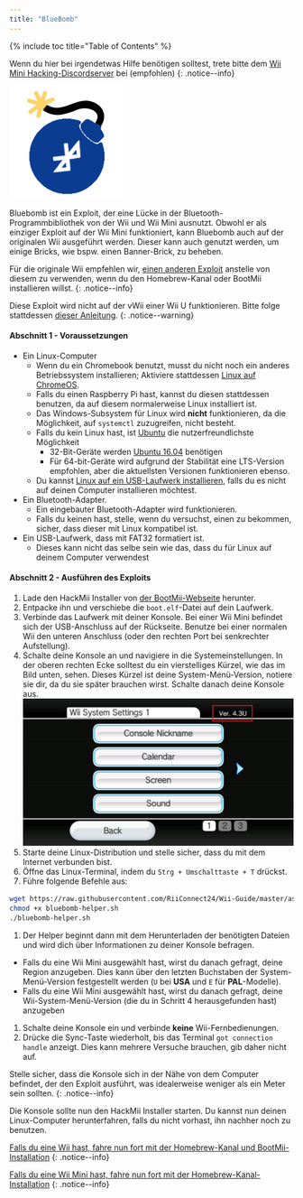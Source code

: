```yaml
---
title: "BlueBomb"
---
```


{% include toc title="Table of Contents" %}

Wenn du hier bei irgendetwas Hilfe benötigen solltest, trete bitte dem [Wii Mini Hacking-Discordserver](https://discord.gg/6ryxnkS) bei (empfohlen)
{: .notice--info}

![BlueBomb](/images/bluebomb.png)

Bluebomb ist ein Exploit, der eine Lücke in der Bluetooth-Programmbibliothek von der Wii und Wii Mini ausnutzt. Obwohl er als einziger Exploit auf der Wii Mini funktioniert, kann Bluebomb auch auf der originalen Wii ausgeführt werden. Dieser kann auch genutzt werden, um einige Bricks, wie bspw. einen Banner-Brick, zu beheben.

Für die originale Wii empfehlen wir, [einen anderen Exploit](/get-started) anstelle von diesem zu verwenden, wenn du den Homebrew-Kanal oder BootMii installieren willst.
{: .notice--info}

Diese Exploit wird nicht auf der vWii einer Wii U funktionieren. Bitte folge stattdessen [dieser Anleitung](https://wiiuguide.xyz/#/vwii/vwii-modding).
{: .notice--warning}

#### Abschnitt 1 - Voraussetzungen
- Ein Linux-Computer
  - Wenn du ein Chromebook benutzt, musst du nicht noch ein anderes Betriebssystem installieren; Aktiviere stattdessen [Linux auf ChromeOS](https://support.google.com/chromebook/answer/9145439?hl=de).
  - Falls du einen Raspberry Pi hast, kannst du diesen stattdessen benutzen, da auf diesem normalerweise Linux installiert ist.
  - Das Windows-Subsystem für Linux wird **nicht** funktionieren, da die Möglichkeit, auf `systemctl` zuzugreifen, nicht besteht.
  - Falls du kein Linux hast, ist [Ubuntu](https://ubuntu.com/download/desktop) die nutzerfreundlichste Möglichkeit
    - 32-Bit-Geräte werden [Ubuntu 16.04](http://releases.ubuntu.com/16.04/) benötigen
    - Für 64-bit-Geräte wird aufgrund der Stabilität eine LTS-Version empfohlen, aber die aktuellsten Versionen funktionieren ebenso.
  - Du kannst [Linux auf ein USB-Laufwerk installieren](https://ubuntu.com/tutorials/tutorial-create-a-usb-stick-on-windows#1-overview), falls du es nicht auf deinen Computer installieren möchtest.
- Ein Bluetooth-Adapter.
  - Ein eingebauter Bluetooth-Adapter wird funktionieren.
  - Falls du keinen hast, stelle, wenn du versuchst, einen zu bekommen, sicher, dass dieser mit Linux kompatibel ist.
- Ein USB-Laufwerk, dass mit FAT32 formatiert ist.
  - Dieses kann nicht das selbe sein wie das, dass du für Linux auf deinem Computer verwendest

#### Abschnitt 2 - Ausführen des Exploits
1. Lade den HackMii Installer von [der BootMii-Webseite](https://bootmii.org/download/) herunter.
1. Entpacke ihn und verschiebe die `boot.elf`-Datei auf dein Laufwerk.
1. Verbinde das Laufwerk mit deiner Konsole. Bei einer Wii Mini befindet sich der USB-Anschluss auf der Rückseite. Benutze bei einer normalen Wii den unteren Anschluss (oder den rechten Port bei senkrechter Aufstellung).
1. Schalte deine Konsole an und navigiere in die Systemeinstellungen. In der oberen rechten Ecke solltest du ein vierstelliges Kürzel, wie das im Bild unten, sehen. Dieses Kürzel ist deine System-Menü-Version, notiere sie dir, da du sie später brauchen wirst. Schalte danach deine Konsole aus. ![SystemMenuVersion](/images/Wii/SystemMenuVersion.png)
1. Starte deine Linux-Distribution und stelle sicher, dass du mit dem Internet verbunden bist.
1. Öffne das Linux-Terminal, indem du `Strg + Umschalttaste + T` drückst.
1. Führe folgende Befehle aus:
```bash
wget https://raw.githubusercontent.com/RiiConnect24/Wii-Guide/master/assets/files/bluebomb-helper.sh
chmod +x bluebomb-helper.sh
./bluebomb-helper.sh
```
1. Der Helper beginnt dann mit dem Herunterladen der benötigten Dateien und wird dich über Informationen zu deiner Konsole befragen.
  - Falls du eine Wii Mini ausgewählt hast, wirst du danach gefragt, deine Region anzugeben. Dies kann über den letzten Buchstaben der System-Menü-Version festgestellt werden (`U` bei **USA** und `E` für **PAL**-Modelle).
  - Falls du eine Wii Mini ausgewählt hast, wirst du danach gefragt, deine Wii-System-Menü-Version (die du in Schritt 4 herausgefunden hast) anzugeben
1. Schalte deine Konsole ein und verbinde **keine** Wii-Fernbedienungen.
1. Drücke die Sync-Taste wiederholt, bis das Terminal `got connection handle` anzeigt. Dies kann mehrere Versuche brauchen, gib daher nicht auf.

Stelle sicher, dass die Konsole sich in der Nähe von dem Computer befindet, der den Exploit ausführt, was idealerweise weniger als ein Meter sein sollten.
{: .notice--info}

Die Konsole sollte nun den HackMii Installer starten. Du kannst nun deinen Linux-Computer herunterfahren, falls du nicht vorhast, ihn nachher noch zu benutzen.

[Falls du eine Wii hast, fahre nun fort mit der Homebrew-Kanal und BootMii-Installation](hbc)
{: .notice--info}

[Falls du eine Wii Mini hast, fahre nun fort mit der Homebrew-Kanal-Installation](hbc-mini)
{: .notice--info}
